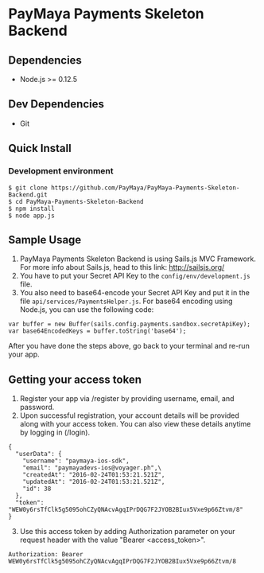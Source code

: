 PayMaya Payments Skeleton Backend
========

## Dependencies

* Node.js >= 0.12.5

## Dev Dependencies

* Git

## Quick Install

### Development environment

    $ git clone https://github.com/PayMaya/PayMaya-Payments-Skeleton-Backend.git
    $ cd PayMaya-Payments-Skeleton-Backend
    $ npm install
    $ node app.js

## Sample Usage

1. PayMaya Payments Skeleton Backend is using Sails.js MVC Framework. For more info about Sails.js, head to this link: http://sailsjs.org/
2. You have to put your Secret API Key to the `config/env/development.js` file.
3. You also need to base64-encode your Secret API Key and put it in the file `api/services/PaymentsHelper.js`. For base64 encoding using Node.js, you can use the following code:
```
var buffer = new Buffer(sails.config.payments.sandbox.secretApiKey);
var base64EncodedKeys = buffer.toString('base64');
```
After you have done the steps above, go back to your terminal and re-run your app.

## Getting your access token

1. Register your app via /register by providing username, email, and password.
2. Upon successful registration, your account details will be provided along with your access token. You can also view these details anytime by logging in (/login).
```
{
  "userData": {
    "username": "paymaya-ios-sdk",
    "email": "paymayadevs-ios@voyager.ph",\
    "createdAt": "2016-02-24T01:53:21.521Z",
    "updatedAt": "2016-02-24T01:53:21.521Z",
    "id": 38
  },
  "token": "WEW0y6rsTfClk5g5095ohCZyQNAcvAgqIPrDQG7F2JYOB2BIux5Vxe9p66Ztvm/8"
}
```
3. Use this access token by adding Authorization parameter on your request header with the value "Bearer \<access_token\>".
```
Authorization: Bearer WEW0y6rsTfClk5g5095ohCZyQNAcvAgqIPrDQG7F2JYOB2BIux5Vxe9p66Ztvm/8
```

